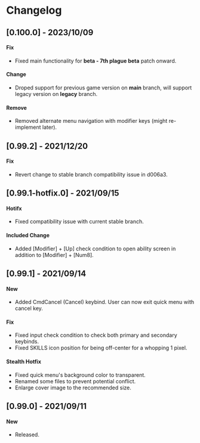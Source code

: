 # Changelog

## [0.100.0] - 2023/10/09
#### Fix
- Fixed main functionality for **beta - 7th plague beta** patch onward.
#### Change
- Droped support for previous game version on **main** branch, will support legacy version on **legacy** branch.
#### Remove
- Removed alternate menu navigation with modifier keys (might re-implement later).

## [0.99.2] - 2021/12/20
#### Fix
- Revert change to stable branch compatibility issue in d006a3.

## [0.99.1-hotfix.0] - 2021/09/15
#### Hotifx
- Fixed compatibility issue with current stable branch.

#### Included Change
- Added [Modifier] + [Up] check condition to open ability screen in addition to [Modifier] + [Num8].

## [0.99.1] - 2021/09/14
#### New
- Added CmdCancel (Cancel) keybind. User can now exit quick menu with cancel key.
#### Fix
- Fixed input check condition to check both primary and secondary keybinds.
- Fixed SKILLS icon position for being off-center for a whopping 1 pixel.

#### Stealth Hotfix
- Fixed quick menu's background color to transparent.
- Renamed some files to prevent potential conflict.
- Enlarge cover image to the recommended size.

## [0.99.0] - 2021/09/11
#### New
- Released.
